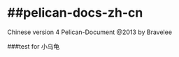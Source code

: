 ##pelican-docs-zh-cn
==================

Chinese version 4 Pelican-Document @2013 by Bravelee

###test for 小乌龟